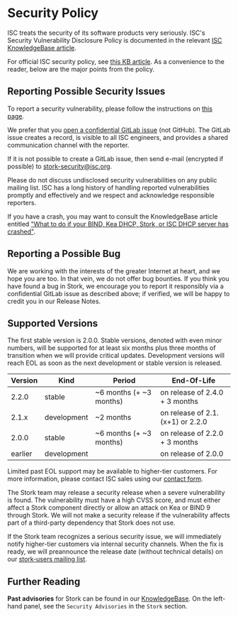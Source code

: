 <!--
Copyright (C) Internet Systems Consortium, Inc. ("ISC")

SPDX-License-Identifier: MPL-2.0

This Source Code Form is subject to the terms of the Mozilla Public
License, v. 2.0.  If a copy of the MPL was not distributed with this
file, you can obtain one at https://mozilla.org/MPL/2.0/.

See the COPYRIGHT file distributed with this work for additional
information regarding copyright ownership.
-->
# Security Policy

ISC treats the security of its software products very seriously. ISC's Security Vulnerability Disclosure Policy
is documented in the relevant [ISC KnowledgeBase article][1].

For official ISC security policy, see [this KB article](https://kb.isc.org/docs/aa-00861). As a convenience to the reader,
below are the major points from the policy.

## Reporting Possible Security Issues

To report a security vulnerability, please follow the instructions on [this page][5].

We prefer that you [open a confidential GitLab issue][2] (not GitHub). The GitLab issue creates a record,
is visible to all ISC engineers, and provides a shared communication channel with the reporter.

If it is not possible to create a GitLab issue, then send e-mail (encrypted if possible) to stork-security@isc.org.

Please do not discuss undisclosed security vulnerabilities on any public mailing list. ISC has a long history of
handling reported vulnerabilities promptly and effectively and we respect and acknowledge responsible reporters.

If you have a crash, you may want to consult the KnowledgeBase article entitled ["What to do if your BIND, Kea DHCP,
Stork, or ISC DHCP server has crashed"][3].

## Reporting a Possible Bug

We are working with the interests of the greater Internet at heart, and we hope you are too. In that vein, we do not
offer bug bounties. If you think you have found a bug in Stork, we encourage you to report it responsibly via a
confidential GitLab issue as described above; if verified, we will be happy to credit you in our Release Notes.

## Supported Versions

The first stable version is 2.0.0. Stable versions, denoted with even minor numbers, will be supported for at least six
months plus three months of transition when we will provide critical updates. Development versions will reach EOL as soon as
the next development or stable version is released.

| Version | Kind        | Period                  | End-Of-Life                      |
| ------- | ----------- | ----------------------- | -------------------------------- |
| 2.2.0   | stable      | ~6 months (+ ~3 months) | on release of 2.4.0 + 3 months   |
| 2.1.x   | development | ~2 months               | on release of 2.1.(x+1) or 2.2.0 |
| 2.0.0   | stable      | ~6 months (+ ~3 months) | on release of 2.2.0 + 3 months   |
| earlier | development |                         | on release of 2.0.0              |

Limited past EOL support may be available to higher-tier customers.
For more information, please contact ISC sales using our [contact form][4].

The Stork team may release a security release when a severe vulnerability is found. The vulnerability must have a high
CVSS score, and must either affect a Stork component directly or allow an attack on Kea or BIND 9 through Stork. We will not make a
security release if the vulnerability affects part of a third-party dependency that Stork does not use.

If the Stork team recognizes a serious security issue, we will immediately notify higher-tier customers via internal
security channels. When the fix is ready, we will preannounce the release date (without technical details) on our
[stork-users mailing list][7].

## Further Reading

**Past advisories** for Stork can be found in our [KnowledgeBase][6].
On the left-hand panel, see the `Security Advisories` in the `Stork` section.

[1]: https://kb.isc.org/docs/aa-00861
[2]: https://gitlab.isc.org/isc-projects/stork/-/issues/new?issue[confidential]=true&issuable_template=Bug
[3]: https://kb.isc.org/docs/aa-00340
[4]: https://www.isc.org/contact/
[5]: https://www.isc.org/reportbug/
[6]: https://kb.isc.org/docs
[7]: https://lists.isc.org/mailman/listinfo/stork-users
